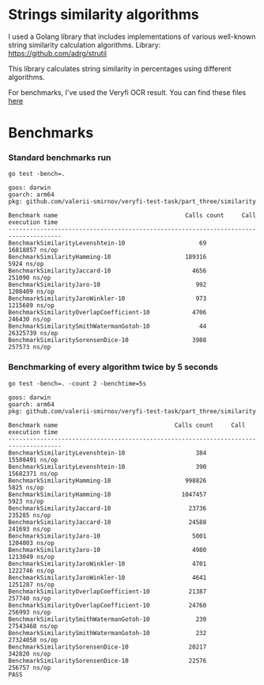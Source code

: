 # Strings similarity algorithms

I used a Golang library that includes implementations of various well-known string similarity calculation algorithms.
Library: https://github.com/adrg/strutil

This library calculates string similarity in percentages using different algorithms.

For benchmarks, I've used the Veryfi OCR result. 
You can find these files [here](similarity/testdata)

# Benchmarks

### Standard benchmarks run
```shell
go test -bench=.
```

```text
goos: darwin
goarch: arm64
pkg: github.com/valerii-smirnov/veryfi-test-task/part_three/similarity

Benchmark name                                    Calls count     Call execution time
-------------------------------------------------------------------------------------
BenchmarkSimilarityLevenshtein-10                     69          16818857 ns/op
BenchmarkSimilarityHamming-10                     189316              5924 ns/op
BenchmarkSimilarityJaccard-10                       4656            251090 ns/op
BenchmarkSimilarityJaro-10                           992           1208409 ns/op
BenchmarkSimilarityJaroWinkler-10                    973           1215689 ns/op
BenchmarkSimilarityOverlapCoefficient-10            4706            246430 ns/op
BenchmarkSimilaritySmithWatermanGotoh-10              44          26325739 ns/op
BenchmarkSimilaritySorensenDice-10                  3988            257573 ns/op
```

### Benchmarking of every algorithm twice by 5 seconds
```shell
go test -bench=. -count 2 -benchtime=5s
```

```text
goos: darwin
goarch: arm64
pkg: github.com/valerii-smirnov/veryfi-test-task/part_three/similarity

Benchmark name                                 Calls count     Call execution time
-------------------------------------------------------------------------------------
BenchmarkSimilarityLevenshtein-10                    384          15508491 ns/op
BenchmarkSimilarityLevenshtein-10                    390          15682371 ns/op
BenchmarkSimilarityHamming-10                     998826              5825 ns/op
BenchmarkSimilarityHamming-10                    1047457              5923 ns/op
BenchmarkSimilarityJaccard-10                      23736            235285 ns/op
BenchmarkSimilarityJaccard-10                      24588            241693 ns/op
BenchmarkSimilarityJaro-10                          5001           1204003 ns/op
BenchmarkSimilarityJaro-10                          4980           1213049 ns/op
BenchmarkSimilarityJaroWinkler-10                   4701           1222746 ns/op
BenchmarkSimilarityJaroWinkler-10                   4641           1251287 ns/op
BenchmarkSimilarityOverlapCoefficient-10           21387            257740 ns/op
BenchmarkSimilarityOverlapCoefficient-10           24760            256993 ns/op
BenchmarkSimilaritySmithWatermanGotoh-10             230          27543468 ns/op
BenchmarkSimilaritySmithWatermanGotoh-10             232          27324058 ns/op
BenchmarkSimilaritySorensenDice-10                 20217            342820 ns/op
BenchmarkSimilaritySorensenDice-10                 22576            256757 ns/op
PASS
```